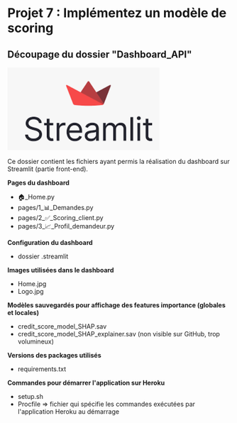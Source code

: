 # Projet 7 : Implémentez un modèle de scoring

## Découpage du dossier "Dashboard_API"

![Streamlit](streamlit_logo.PNG)

Ce dossier contient les fichiers ayant permis la réalisation du dashboard sur Streamlit (partie front-end).

**Pages du dashboard**
- 🏠_Home.py
- pages/1_📊_Demandes.py
- pages/2_✅_Scoring_client.py
- pages/3_📈_Profil_demandeur.py

**Configuration du dashboard**
- dossier .streamlit

**Images utilisées dans le dashboard**
- Home.jpg
- Logo.jpg

**Modèles sauvegardés pour affichage des features importance (globales et locales)**
- credit_score_model_SHAP.sav
- credit_score_model_SHAP_explainer.sav (non visible sur GitHub, trop volumineux)

**Versions des packages utilisés**
- requirements.txt

**Commandes pour démarrer l'application sur Heroku**
- setup.sh
- Procfile => fichier qui spécifie les commandes exécutées par l'application Heroku au démarrage